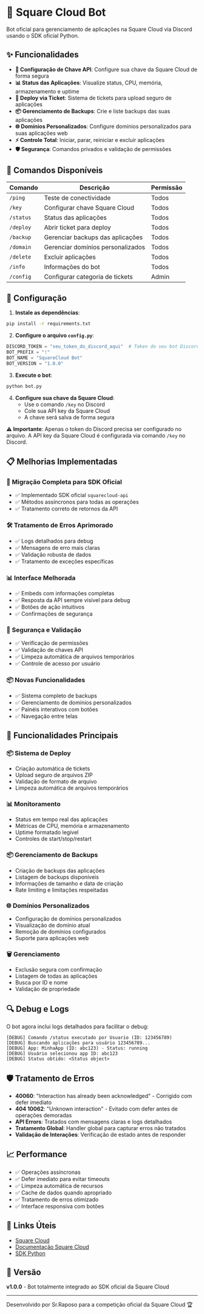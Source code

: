 # 🤖 Square Cloud Bot

Bot oficial para gerenciamento de aplicações na Square Cloud via Discord usando o SDK oficial Python.

## ✨ Funcionalidades

- **🔑 Configuração de Chave API**: Configure sua chave da Square Cloud de forma segura
- **📊 Status das Aplicações**: Visualize status, CPU, memória, armazenamento e uptime
- **🚀 Deploy via Ticket**: Sistema de tickets para upload seguro de aplicações
- **📦 Gerenciamento de Backups**: Crie e liste backups das suas aplicações
- **🌐 Domínios Personalizados**: Configure domínios personalizados para suas aplicações web
- **⚡ Controle Total**: Iniciar, parar, reiniciar e excluir aplicações
- **🛡️ Segurança**: Comandos privados e validação de permissões

## 🚀 Comandos Disponíveis

| Comando | Descrição | Permissão |
|---------|-----------|-----------|
| `/ping` | Teste de conectividade | Todos |
| `/key` | Configurar chave Square Cloud | Todos |
| `/status` | Status das aplicações | Todos |
| `/deploy` | Abrir ticket para deploy | Todos |
| `/backup` | Gerenciar backups das aplicações | Todos |
| `/domain` | Gerenciar domínios personalizados | Todos |
| `/delete` | Excluir aplicações | Todos |
| `/info` | Informações do bot | Todos |
| `/config` | Configurar categoria de tickets | Admin |

## 🔧 Configuração

1. **Instale as dependências**:
```bash
pip install -r requirements.txt
```

2. **Configure o arquivo `config.py`**:
```python
DISCORD_TOKEN = "seu_token_do_discord_aqui"  # Token do seu bot Discord
BOT_PREFIX = "!"
BOT_NAME = "SquareCloud Bot"
BOT_VERSION = "1.0.0"
```

3. **Execute o bot**:
```bash
python bot.py
```

4. **Configure sua chave da Square Cloud**:
   - Use o comando `/key` no Discord
   - Cole sua API key da Square Cloud
   - A chave será salva de forma segura

**⚠️ Importante**: Apenas o token do Discord precisa ser configurado no arquivo. A API key da Square Cloud é configurada via comando `/key` no Discord.

## 📋 Melhorias Implementadas

### 🔄 Migração Completa para SDK Oficial
- ✅ Implementado SDK oficial `squarecloud-api`
- ✅ Métodos assíncronos para todas as operações
- ✅ Tratamento correto de retornos da API

### 🛠️ Tratamento de Erros Aprimorado
- ✅ Logs detalhados para debug
- ✅ Mensagens de erro mais claras
- ✅ Validação robusta de dados
- ✅ Tratamento de exceções específicas

### 📊 Interface Melhorada
- ✅ Embeds com informações completas
- ✅ Resposta da API sempre visível para debug
- ✅ Botões de ação intuitivos
- ✅ Confirmações de segurança

### 🔐 Segurança e Validação
- ✅ Verificação de permissões
- ✅ Validação de chaves API
- ✅ Limpeza automática de arquivos temporários
- ✅ Controle de acesso por usuário

### 📦 Novas Funcionalidades
- ✅ Sistema completo de backups
- ✅ Gerenciamento de domínios personalizados
- ✅ Painéis interativos com botões
- ✅ Navegação entre telas

## 🎯 Funcionalidades Principais

### 📦 Sistema de Deploy
- Criação automática de tickets
- Upload seguro de arquivos ZIP
- Validação de formato de arquivo
- Limpeza automática de arquivos temporários

### 📊 Monitoramento
- Status em tempo real das aplicações
- Métricas de CPU, memória e armazenamento
- Uptime formatado legível
- Controles de start/stop/restart

### 📦 Gerenciamento de Backups
- Criação de backups das aplicações
- Listagem de backups disponíveis
- Informações de tamanho e data de criação
- Rate limiting e limitações respeitadas

### 🌐 Domínios Personalizados
- Configuração de domínios personalizados
- Visualização de domínio atual
- Remoção de domínios configurados
- Suporte para aplicações web

### 🗑️ Gerenciamento
- Exclusão segura com confirmação
- Listagem de todas as aplicações
- Busca por ID e nome
- Validação de propriedade

## 🔍 Debug e Logs

O bot agora inclui logs detalhados para facilitar o debug:

```
[DEBUG] Comando /status executado por Usuario (ID: 123456789)
[DEBUG] Buscando aplicações para usuário 123456789...
[DEBUG] App: MinhaApp (ID: abc123) - Status: running
[DEBUG] Usuário selecionou app ID: abc123
[DEBUG] Status obtido: <Status object>
```

## 🛡️ Tratamento de Erros

- **40060**: "Interaction has already been acknowledged" - Corrigido com defer imediato
- **404 10062**: "Unknown interaction" - Evitado com defer antes de operações demoradas
- **API Errors**: Tratados com mensagens claras e logs detalhados
- **Tratamento Global**: Handler global para capturar erros não tratados
- **Validação de Interações**: Verificação de estado antes de responder

## 📈 Performance

- ✅ Operações assíncronas
- ✅ Defer imediato para evitar timeouts
- ✅ Limpeza automática de recursos
- ✅ Cache de dados quando apropriado
- ✅ Tratamento de erros otimizado
- ✅ Interface responsiva com botões

## 🔗 Links Úteis

- [Square Cloud](https://squarecloud.app)
- [Documentação Square Cloud](https://docs.squarecloud.app)
- [SDK Python](https://pypi.org/project/squarecloud/)

## 📝 Versão

**v1.0.0** - Bot totalmente integrado ao SDK oficial da Square Cloud

---

Desenvolvido por Sr.Raposo para a competição oficial da Square Cloud 🏆 